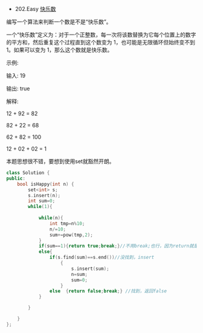 - 202.Easy  [快乐数](https://leetcode-cn.com/problems/happy-number/)

编写一个算法来判断一个数是不是“快乐数”。

一个“快乐数”定义为：对于一个正整数，每一次将该数替换为它每个位置上的数字的平方和，然后重复这个过程直到这个数变为 1，也可能是无限循环但始终变不到 1。如果可以变为 1，那么这个数就是快乐数。

示例: 

输入: 19

输出: true

解释: 

12 + 92 = 82

82 + 22 = 68

62 + 82 = 100

12 + 02 + 02 = 1


本题思想很不错，要想到使用set就豁然开朗。
```C++
class Solution {
public:
    bool isHappy(int n) {
        set<int> s;
        s.insert(n);
        int sum=0;
        while(1){
            
            while(n){
                int tmp=n%10;
                n/=10;
                sum+=pow(tmp,2);
            }
            if(sum==1){return true;break;}//不用break;也行，因为return就是自动停止了程序
            else{
                if(s.find(sum)==s.end())//没找到，insert
                    {
                        s.insert(sum);
                        n=sum;
                        sum=0;  
                    }
                else  {return false;break;} //找到，返回false
            }

        }

    }
};
```
